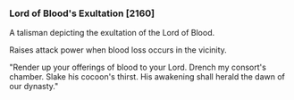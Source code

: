 ### Lord of Blood's Exultation [2160]

A talisman depicting the exultation of the Lord of Blood.

Raises attack power when blood loss occurs in the vicinity.

"Render up your offerings of blood to your Lord. Drench my consort's chamber. Slake his cocoon's thirst. His awakening shall herald the dawn of our dynasty."